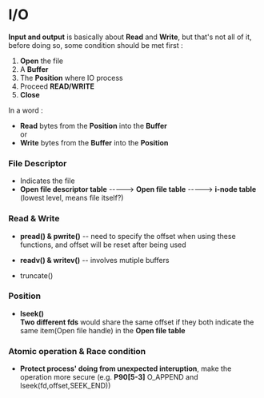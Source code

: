 # I/O
**Input and output** is basically about **Read** and **Write**, but that's not all of it, before doing so, some condition should be met first :

1. **Open** the file  
2. A **Buffer**
3. The **Position** where IO process 
4. Proceed **READ/WRITE**
5. **Close**   

In a word :
- **Read** bytes from the **Position** into the **Buffer**  
or 
- **Write** bytes from the **Buffer**  into the **Position** 


### File Descriptor
- Indicates the file 
- **Open file descriptor table** -----> **Open file table** -----> **i-node table** (lowest level, means file itself?)	


### Read & Write
- **pread() & pwrite()** -- need to specify the offset when using these functions, and offset will be reset after being used 

- **readv() & writev()** -- involves mutiple buffers

- truncate() 


### Position
- **lseek()**  
  **Two different fds** would share the same offset if they both indicate the same item(Open file handle) in the **Open file table** 


### Atomic operation & Race condition
- **Protect process' doing from unexpected interuption**, make the operation more secure (e.g. **P90[5-3]** O_APPEND and lseek(fd,offset,SEEK_END))
